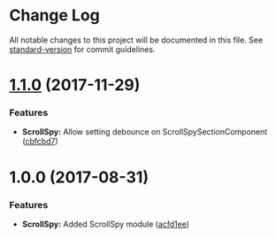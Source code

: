# Change Log

All notable changes to this project will be documented in this file. See [standard-version](https://github.com/conventional-changelog/standard-version) for commit guidelines.

<a name="1.1.0"></a>
# [1.1.0](https://github.com/thisissoon/angular-scrollspy/compare/v1.0.0...v1.1.0) (2017-11-29)


### Features

* **ScrollSpy:** Allow setting debounce on ScrollSpySectionComponent ([cbfcbd7](https://github.com/thisissoon/angular-scrollspy/commit/cbfcbd7))



<a name="1.0.0"></a>
# 1.0.0 (2017-08-31)


### Features

* **ScrollSpy:** Added ScrollSpy module ([acfd1ee](https://github.com/thisissoon/angular-scrollspy/commit/acfd1ee))
